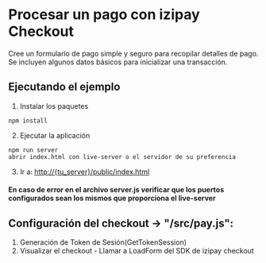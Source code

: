 # Procesar un pago con izipay Checkout

Cree un formulario de pago simple y seguro para recopilar detalles de pago. 
Se incluyen algunos datos básicos para inicializar una transacción.

## Ejecutando el ejemplo

1. Instalar los paquetes

~~~
npm install
~~~

2. Ejecutar la aplicación

~~~
npm run server
abrir index.html con live-server o el servidor de su preferencia
~~~

3. Ir a: [http://{tu_server}/public/index.html](http://{tu_server}/public/index.html)

#### En caso de error en el archivo server.js verificar que los puertos configurados sean los mismos que proporciona el live-server

## Configuración del checkout -> "/src/pay.js":
1. Generación de Token de Sesión(GetTokenSession)
2. Visualizar el checkout - Llamar a LoadForm del SDK de izipay checkout